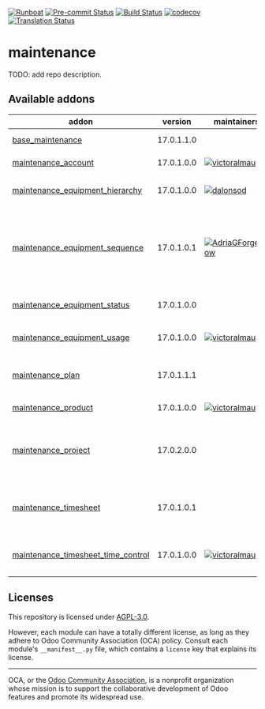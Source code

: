 
[![Runboat](https://img.shields.io/badge/runboat-Try%20me-875A7B.png)](https://runboat.odoo-community.org/builds?repo=OCA/maintenance&target_branch=17.0)
[![Pre-commit Status](https://github.com/OCA/maintenance/actions/workflows/pre-commit.yml/badge.svg?branch=17.0)](https://github.com/OCA/maintenance/actions/workflows/pre-commit.yml?query=branch%3A17.0)
[![Build Status](https://github.com/OCA/maintenance/actions/workflows/test.yml/badge.svg?branch=17.0)](https://github.com/OCA/maintenance/actions/workflows/test.yml?query=branch%3A17.0)
[![codecov](https://codecov.io/gh/OCA/maintenance/branch/17.0/graph/badge.svg)](https://codecov.io/gh/OCA/maintenance)
[![Translation Status](https://translation.odoo-community.org/widgets/maintenance-17-0/-/svg-badge.svg)](https://translation.odoo-community.org/engage/maintenance-17-0/?utm_source=widget)

<!-- /!\ do not modify above this line -->

# maintenance

TODO: add repo description.

<!-- /!\ do not modify below this line -->

<!-- prettier-ignore-start -->

[//]: # (addons)

Available addons
----------------
addon | version | maintainers | summary
--- | --- | --- | ---
[base_maintenance](base_maintenance/) | 17.0.1.1.0 |  | Base Maintenance
[maintenance_account](maintenance_account/) | 17.0.1.0.0 | [![victoralmau](https://github.com/victoralmau.png?size=30px)](https://github.com/victoralmau) | Maintenance Account
[maintenance_equipment_hierarchy](maintenance_equipment_hierarchy/) | 17.0.1.0.0 | [![dalonsod](https://github.com/dalonsod.png?size=30px)](https://github.com/dalonsod) | Manage equipment hierarchy
[maintenance_equipment_sequence](maintenance_equipment_sequence/) | 17.0.1.0.1 | [![AdriaGForgeFlow](https://github.com/AdriaGForgeFlow.png?size=30px)](https://github.com/AdriaGForgeFlow) | Adds sequence to maintenance equipment defined in the equipment's category
[maintenance_equipment_status](maintenance_equipment_status/) | 17.0.1.0.0 |  | Maintenance Equipment Status
[maintenance_equipment_usage](maintenance_equipment_usage/) | 17.0.1.0.0 | [![victoralmau](https://github.com/victoralmau.png?size=30px)](https://github.com/victoralmau) | Maintenance Equipment Usage
[maintenance_plan](maintenance_plan/) | 17.0.1.1.1 |  | Extends preventive maintenance planning
[maintenance_product](maintenance_product/) | 17.0.1.0.0 | [![victoralmau](https://github.com/victoralmau.png?size=30px)](https://github.com/victoralmau) | Maintenance Product
[maintenance_project](maintenance_project/) | 17.0.2.0.0 |  | Adds projects to maintenance equipments and requests
[maintenance_timesheet](maintenance_timesheet/) | 17.0.1.0.1 |  | Adds timesheets to maintenance requests
[maintenance_timesheet_time_control](maintenance_timesheet_time_control/) | 17.0.1.0.0 | [![victoralmau](https://github.com/victoralmau.png?size=30px)](https://github.com/victoralmau) | Maintenance Timesheets Timesheet Time Control

[//]: # (end addons)

<!-- prettier-ignore-end -->

## Licenses

This repository is licensed under [AGPL-3.0](LICENSE).

However, each module can have a totally different license, as long as they adhere to Odoo Community Association (OCA)
policy. Consult each module's `__manifest__.py` file, which contains a `license` key
that explains its license.

----
OCA, or the [Odoo Community Association](http://odoo-community.org/), is a nonprofit
organization whose mission is to support the collaborative development of Odoo features
and promote its widespread use.
